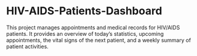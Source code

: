 # HIV-AIDS-Patients-Dashboard
This project manages appointments and medical records for HIV/AIDS patients. It provides an overview of today’s statistics, upcoming appointments, the vital signs of the next patient, and a weekly summary of patient activities.
